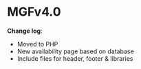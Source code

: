 MGFv4.0
=======

**Change log**:

- Moved to PHP
- New availability page based on database
- Include files for header, footer & libraries

